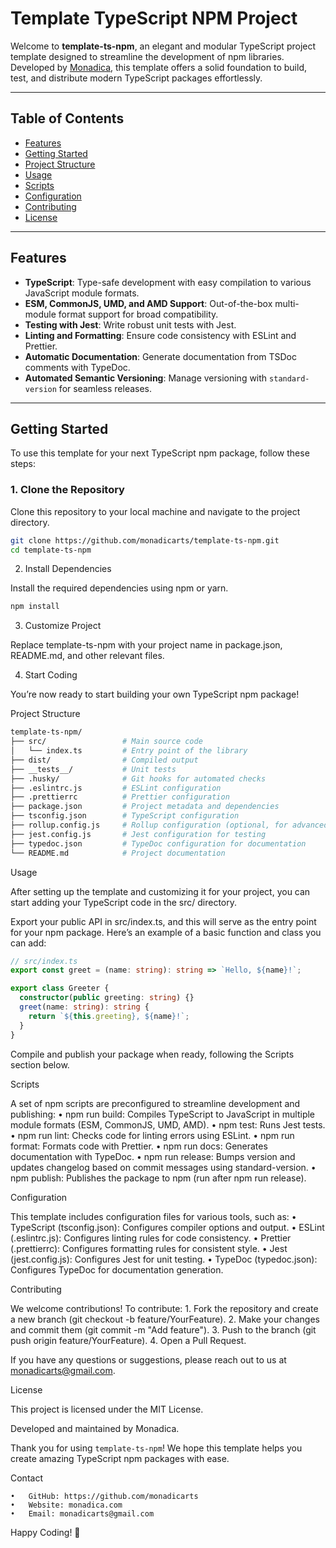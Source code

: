 # Template TypeScript NPM Project

Welcome to **template-ts-npm**, an elegant and modular TypeScript project template designed to streamline the development of npm libraries. Developed by [Monadica](http://monadica.com), this template offers a solid foundation to build, test, and distribute modern TypeScript packages effortlessly.

---

## Table of Contents

- [Features](#features)
- [Getting Started](#getting-started)
- [Project Structure](#project-structure)
- [Usage](#usage)
- [Scripts](#scripts)
- [Configuration](#configuration)
- [Contributing](#contributing)
- [License](#license)

---

## Features

- **TypeScript**: Type-safe development with easy compilation to various JavaScript module formats.
- **ESM, CommonJS, UMD, and AMD Support**: Out-of-the-box multi-module format support for broad compatibility.
- **Testing with Jest**: Write robust unit tests with Jest.
- **Linting and Formatting**: Ensure code consistency with ESLint and Prettier.
- **Automatic Documentation**: Generate documentation from TSDoc comments with TypeDoc.
- **Automated Semantic Versioning**: Manage versioning with `standard-version` for seamless releases.

---

## Getting Started

To use this template for your next TypeScript npm package, follow these steps:

### 1. Clone the Repository

Clone this repository to your local machine and navigate to the project directory.

```bash
git clone https://github.com/monadicarts/template-ts-npm.git
cd template-ts-npm
```

2. Install Dependencies

Install the required dependencies using npm or yarn.

```bash
npm install
```

3. Customize Project

Replace template-ts-npm with your project name in package.json, README.md, and other relevant files.

4. Start Coding

You’re now ready to start building your own TypeScript npm package!

Project Structure

```bash
template-ts-npm/
├── src/                 # Main source code
│   └── index.ts         # Entry point of the library
├── dist/                # Compiled output
├── __tests__/           # Unit tests
├── .husky/              # Git hooks for automated checks
├── .eslintrc.js         # ESLint configuration
├── .prettierrc          # Prettier configuration
├── package.json         # Project metadata and dependencies
├── tsconfig.json        # TypeScript configuration
├── rollup.config.js     # Rollup configuration (optional, for advanced bundling)
├── jest.config.js       # Jest configuration for testing
├── typedoc.json         # TypeDoc configuration for documentation
└── README.md            # Project documentation
```

Usage

After setting up the template and customizing it for your project, you can start adding your TypeScript code in the src/ directory.

Export your public API in src/index.ts, and this will serve as the entry point for your npm package. Here’s an example of a basic function and class you can add:

```typescript
// src/index.ts
export const greet = (name: string): string => `Hello, ${name}!`;

export class Greeter {
  constructor(public greeting: string) {}
  greet(name: string): string {
    return `${this.greeting}, ${name}!`;
  }
}
```

Compile and publish your package when ready, following the Scripts section below.

Scripts

A set of npm scripts are preconfigured to streamline development and publishing:
• npm run build: Compiles TypeScript to JavaScript in multiple module formats (ESM, CommonJS, UMD, AMD).
• npm test: Runs Jest tests.
• npm run lint: Checks code for linting errors using ESLint.
• npm run format: Formats code with Prettier.
• npm run docs: Generates documentation with TypeDoc.
• npm run release: Bumps version and updates changelog based on commit messages using standard-version.
• npm publish: Publishes the package to npm (run after npm run release).

Configuration

This template includes configuration files for various tools, such as:
• TypeScript (tsconfig.json): Configures compiler options and output.
• ESLint (.eslintrc.js): Configures linting rules for code consistency.
• Prettier (.prettierrc): Configures formatting rules for consistent style.
• Jest (jest.config.js): Configures Jest for unit testing.
• TypeDoc (typedoc.json): Configures TypeDoc for documentation generation.

Contributing

We welcome contributions! To contribute: 1. Fork the repository and create a new branch (git checkout -b feature/YourFeature). 2. Make your changes and commit them (git commit -m "Add feature"). 3. Push to the branch (git push origin feature/YourFeature). 4. Open a Pull Request.

If you have any questions or suggestions, please reach out to us at monadicarts@gmail.com.

License

This project is licensed under the MIT License.

Developed and maintained by Monadica.

Thank you for using `template-ts-npm`! We hope this template helps you create amazing TypeScript npm packages with ease.

Contact

    •	GitHub: https://github.com/monadicarts
    •	Website: monadica.com
    •	Email: monadicarts@gmail.com

Happy Coding! 🚀

